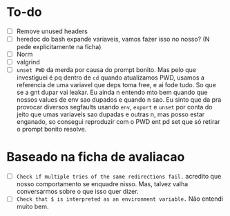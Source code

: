 # To-do

- [ ] Remove unused headers
- [ ] heredoc do bash expande variaveis, vamos fazer isso no nosso? (N pede explicitamente na ficha)
- [ ] Norm
- [ ] valgrind
- [ ] `unset PWD` da merda por causa do prompt bonito. Mas pelo que investiguei é pq dentro de `cd` quando atualizamos PWD, usamos a referencia de uma variavel que deps toma free, e ai fode tudo. So que se a gnt dupar vai leakar. Eu ainda n entendo mto bem quando que nossos values de env sao dupados e quando n sao. Eu sinto que da pra provocar diversos segfaults usando `env`, `export` e `unset` por conta do jeito que umas variaveis sao dupadas e outras n, mas posso estar enganado, so consegui reproduzir com o PWD ent pd set que só retirar o prompt bonito resolve.

# Baseado na ficha de avaliacao
- [ ] `Check if multiple tries of the same redirections fail.` acredito que nosso comportamento se enquadre nisso. Mas, talvez valha conversarmos sobre o que isso quer dizer.
- [ ] `Check that $ is interpreted as an environment variable.` Não entendi muito bem.
